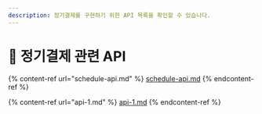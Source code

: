 ```yaml
---
description: 정기결제를 구현하기 위한 API 목록을 확인할 수 있습니다.
---
```


# 🧭 정기결제 관련 API

{% content-ref url="schedule-api.md" %}
[schedule-api.md](schedule-api.md)
{% endcontent-ref %}

{% content-ref url="api-1.md" %}
[api-1.md](api-1.md)
{% endcontent-ref %}
